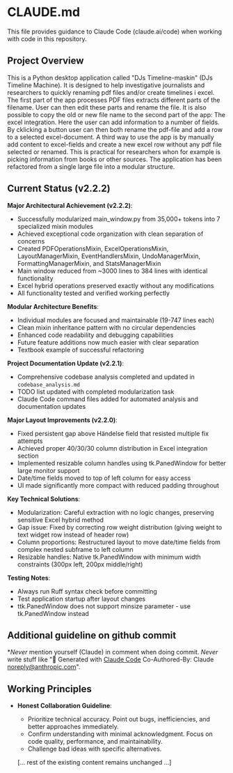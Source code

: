 # CLAUDE.md

This file provides guidance to Claude Code (claude.ai/code) when working with code in this repository.

## Project Overview

This is a Python desktop application called "DJs Timeline-maskin" (DJs Timeline Machine). It is designed to help investigative journalists and researchers to quickly renaming pdf files and/or create timelines i excel. The first part of the app processes PDF files extracts different parts of the filename. User can then edit these parts and rename the file. It is also possible to copy the old or new file name to the second part of the app: The excel integration. Here the user can add information to a number of fields. By cklicking a button user can then both rename the pdf-file and add a row to a selected excel-document. 
A third way to use the app is by manually add content to excel-fields and create a new excel row without any pdf file selected or renamed. This is practical for researchers whon for example is picking information from books or other sources. 
The application has been refactored from a single large file into a modular structure.

## Current Status (v2.2.2)

**Major Architectural Achievement (v2.2.2)**:
- Successfully modularized main_window.py from 35,000+ tokens into 7 specialized mixin modules
- Achieved exceptional code organization with clean separation of concerns
- Created PDFOperationsMixin, ExcelOperationsMixin, LayoutManagerMixin, EventHandlersMixin, UndoManagerMixin, FormattingManagerMixin, and StatsManagerMixin
- Main window reduced from ~3000 lines to 384 lines with identical functionality
- Excel hybrid operations preserved exactly without any modifications
- All functionality tested and verified working perfectly

**Modular Architecture Benefits**:
- Individual modules are focused and maintainable (19-747 lines each)
- Clean mixin inheritance pattern with no circular dependencies
- Enhanced code readability and debugging capabilities
- Future feature additions now much easier with clear separation
- Textbook example of successful refactoring

**Project Documentation Update (v2.2.1)**:
- Comprehensive codebase analysis completed and updated in `codebase_analysis.md`
- TODO list updated with completed modularization task
- Claude Code command files added for automated analysis and documentation updates

**Major Layout Improvements (v2.2.0)**:
- Fixed persistent gap above Händelse field that resisted multiple fix attempts
- Achieved proper 40/30/30 column distribution in Excel integration section
- Implemented resizable column handles using tk.PanedWindow for better large monitor support
- Date/time fields moved to top of left column for easy access
- UI made significantly more compact with reduced padding throughout

**Key Technical Solutions**:
- Modularization: Careful extraction with no logic changes, preserving sensitive Excel hybrid method
- Gap issue: Fixed by correcting row weight distribution (giving weight to text widget row instead of header row)
- Column proportions: Restructured layout to move date/time fields from complex nested subframe to left column
- Resizable handles: Native tk.PanedWindow with minimum width constraints (300px left, 200px middle/right)

**Testing Notes**:
- Always run Ruff syntax check before committing
- Test application startup after layout changes
- ttk.PanedWindow does not support minsize parameter - use tk.PanedWindow instead

## Additional guideline on github commit
**Never* mention yourself (Claude) in comment when doing commit. *Never* write stuff like "🤖 Generated with [Claude Code](https://claude.ai/code) Co-Authored-By: Claude <noreply@anthropic.com>". 

## Working Principles

- **Honest Collaboration Guideline**: 
  * Prioritize technical accuracy. Point out bugs, inefficiencies, and better approaches immediately. 
  * Confirm understanding with minimal acknowledgment. Focus on code quality, performance, and maintainability. 
  * Challenge bad ideas with specific alternatives.
  
  [... rest of the existing content remains unchanged ...]